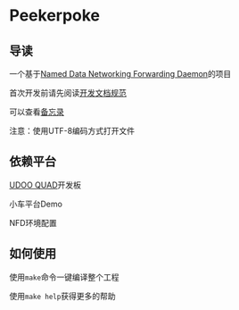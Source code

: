 # Peekerpoke

## 导读

一个基于[Named Data Networking Forwarding Daemon](http://named-data.net/doc/NFD/current/)的项目

首次开发前请先阅读[开发文档规范](https://github.com/Wsine/Peekerpoke/wiki/%E5%BC%80%E5%8F%91%E6%96%87%E6%A1%A3%E8%A7%84%E8%8C%83)

可以查看[备忘录](https://github.com/Wsine/Peekerpoke/wiki/%E5%A4%87%E5%BF%98%E5%BD%95)

注意：使用UTF-8编码方式打开文件

## 依赖平台

[UDOO QUAD](http://www.udoo.org/)开发板

小车平台Demo

NFD环境配置

## 如何使用

使用`make`命令一键编译整个工程

使用`make help`获得更多的帮助
